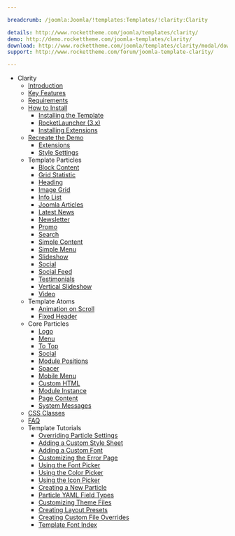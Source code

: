 ```yaml
---

breadcrumb: /joomla:Joomla/!templates:Templates/!clarity:Clarity

details: http://www.rockettheme.com/joomla/templates/clarity/
demo: http://demo.rockettheme.com/joomla-templates/clarity/
download: http://www.rockettheme.com/joomla/templates/clarity/modal/downloads
support: http://www.rockettheme.com/forum/joomla-template-clarity/

---
```


* Clarity
    - [Introduction]()
    - [Key Features](INDEX.md#key-features)
    - [Requirements](INDEX.md#requirements)
    - [How to Install](../../platform/templates.md#how-to-install)
        + [Installing the Template](http://docs.gantry.org/gantry5/basics/installation#installing-a-gantry-theme)
        + [RocketLauncher (3.x)](../../platform/rocketlauncher_3x.md)
        + [Installing Extensions](../../platform/extensions.md#how-to-install-an-extension)
    - [Recreate the Demo](demo.md)
        + [Extensions](demo.md#recommended-extensions)
        + [Style Settings](demo_settings.md)
    - Template Particles
        + [Block Content](particle_block.md)
        + [Grid Statistic](particle_grid.md)
        + [Heading](particle_heading.md)
        + [Image Grid](particle_image.md)
        + [Info List](particle_info.md)
        + [Joomla Articles](particle_joomla.md)
        + [Latest News](particle_latestnews.md)
        + [Newsletter](particle_newsletter.md)
        + [Promo](particle_promo.md)
        + [Search](particle_search.md)
        + [Simple Content](particle_simple.md)
        + [Simple Menu](particle_simplemenu.md)
        + [Slideshow](particle_slideshow.md)
        + [Social](particle_social.md)
        + [Social Feed](particle_socialfeed.md)
        + [Testimonials](particle_testimonials.md)
        + [Vertical Slideshow](particle_vertical.md)
        + [Video](particle_video.md)
    - Template Atoms
        + [Animation on Scroll](atom_aos.md)
        + [Fixed Header](atom_fixedheader.md)
    - Core Particles
        + [Logo](http://docs.gantry.org/gantry5/particles/logo)
        + [Menu](http://docs.gantry.org/gantry5/particles/menu-control)
        + [To Top](http://docs.gantry.org/gantry5/particles/to-top)
        + [Social](http://docs.gantry.org/gantry5/particles/social)
        + [Module Positions](http://docs.gantry.org/gantry5/particles/position)
        + [Spacer](http://docs.gantry.org/gantry5/particles/spacer)
        + [Mobile Menu](http://docs.gantry.org/gantry5/particles/mobile-menu)
        + [Custom HTML](http://docs.gantry.org/gantry5/particles/custom-html)
        + [Module Instance](http://docs.gantry.org/gantry5/particles/module-instance)
        + [Page Content](http://docs.gantry.org/gantry5/particles/page-content)
        + [System Messages](http://docs.gantry.org/gantry5/particles/system-messages)
    - [CSS Classes](css.md)
    - [FAQ](faq.md)
    - Template Tutorials
        + [Overriding Particle Settings](http://docs.gantry.org/gantry5/tutorials/overriding-particle-settings)
        + [Adding a Custom Style Sheet](http://docs.gantry.org/gantry5/tutorials/adding-a-custom-style-sheet)
        + [Adding a Custom Font](http://docs.gantry.org/gantry5/tutorials/fonts)
        + [Customizing the Error Page](http://docs.gantry.org/gantry5/tutorials/customize-the-error-page)
        + [Using the Font Picker](http://docs.gantry.org/gantry5/tutorials/using-the-font-picker)
        + [Using the Color Picker](http://docs.gantry.org/gantry5/tutorials/using-the-color-picker)
        + [Using the Icon Picker](http://docs.gantry.org/gantry5/tutorials/using-the-icon-picker)
        + [Creating a New Particle](http://docs.gantry.org/gantry5/advanced/creating-a-new-particle)
        + [Particle YAML Field Types](http://docs.gantry.org/gantry5/advanced/particle-yaml-field-types)
        + [Customizing Theme Files](http://docs.gantry.org/gantry5/advanced/customizing-theme-files)
        + [Creating Layout Presets](http://docs.gantry.org/gantry5/advanced/creating-layout-presets)
        + [Creating Custom File Overrides](http://docs.gantry.org/gantry5/advanced/file-overrides)
        + [Template Font Index](../../../technical_tips/general/font_index.md)
